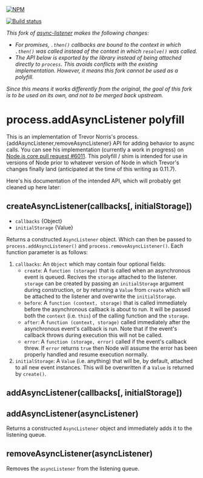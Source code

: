[![NPM](https://nodei.co/npm/async-listener.png?downloads=true&stars=true)](https://nodei.co/npm/async-listener/)

[![Build status](https://travis-ci.org/othiym23/async-listener.svg?branch=master)](https://travis-ci.org/othiym23/async-listener)

*This fork of [async-listener](https://github.com/othiym23/async-listener) makes
the following changes:*

* *For promises, `.then()` callbacks are bound to the context in which `.then()`
was called instead of the context in which `resolve()` was called.*
* *The API below is exported by the library instead of being attached directly
to `process`. This avoids conflicts with the existing implementation. However,
it means this fork cannot be used as a polyfill.*

*Since this means it works differently from the original, the goal of this fork
is to be used on its own, and not to be merged back upstream.*

# process.addAsyncListener polyfill

This is an implementation of Trevor Norris's
process.{addAsyncListener,removeAsyncListener} API for adding behavior to async
calls. You can see his implementation (currently a work in progress) on
[Node.js core pull request #6011](https://github.com/joyent/node/pull/6011).
This polyfill / shim is intended for use in versions of Node prior to whatever
version of Node in which Trevor's changes finally land (anticipated at the time
of this writing as 0.11.7).

Here's his documentation of the intended API, which will probably get cleaned up
here later:

## createAsyncListener(callbacks[, initialStorage])

* `callbacks` {Object}
* `initialStorage` {Value}

Returns a constructed `AsyncListener` object. Which can then be passed to
`process.addAsyncListener()` and `process.removeAsyncListener()`. Each
function parameter is as follows:

1. `callbacks`: An `Object` which may contain four optional fields:
   * `create`: A `function (storage)` that is called when an asynchronous event
     is queued. Recives the `storage` attached to the listener. `storage` can be
     created by passing an `initialStorage` argument during construction, or by
     returning a `Value` from `create` which will be attached to the listener
     and overwrite the `initialStorage`.
   * `before`: A `function (context, storage)` that is called immediately
     before the asynchronous callback is about to run. It will be passed both
     the `context` (i.e. `this`) of the calling function and the `storage`.
   * `after`: A `function (context, storage)` called immediately after the
     asynchronous event's callback is run. Note that if the event's callback
     throws during execution this will not be called.
   * `error`: A `function (storage, error)` called if the event's callback
     threw. If `error` returns `true` then Node will assume the error has been
     properly handled and resume execution normally.
1. `initialStorage`: A `Value` (i.e. anything) that will be, by default,
   attached to all new event instances. This will be overwritten if a `Value`
   is returned by `create()`.


## addAsyncListener(callbacks[, initialStorage])
## addAsyncListener(asyncListener)

Returns a constructed `AsyncListener` object and immediately adds it to the
listening queue.

## removeAsyncListener(asyncListener)

Removes the `asyncListener` from the listening queue.
